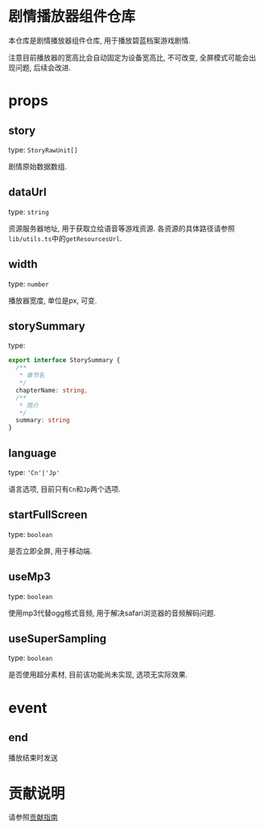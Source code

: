 # 剧情播放器组件仓库
本仓库是剧情播放器组件仓库, 用于播放碧蓝档案游戏剧情.

注意目前播放器的宽高比会自动固定为设备宽高比, 不可改变, 全屏模式可能会出现问题, 后续会改进.

# props
## story 
type: `StoryRawUnit[]`

剧情原始数据数组.

## dataUrl
type: `string`

资源服务器地址, 用于获取立绘语音等游戏资源. 各资源的具体路径请参照`lib/utils.ts`中的`getResourcesUrl`.

## width
type: `number`

播放器宽度, 单位是px, 可变.

## storySummary
type: 
```ts
export interface StorySummary {
  /**
   * 章节名
   */
  chapterName: string,
  /**
   * 简介
   */
  summary: string
}
```

## language 
type: `'Cn'|'Jp'`

语言选项, 目前只有`Cn`和`Jp`两个选项.

## startFullScreen
type: `boolean`

是否立即全屏, 用于移动端.

## useMp3
type: `boolean`

使用mp3代替ogg格式音频, 用于解决safari浏览器的音频解码问题.

## useSuperSampling
type: `boolean`

是否使用超分素材, 目前该功能尚未实现, 选项无实际效果.

# event
## end

播放结束时发送


# 贡献说明
请参照[贡献指南](./docs/contribute.md)